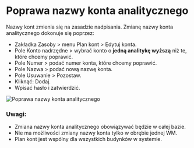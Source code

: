 # Poprawa nazwy konta analitycznego

Nazwy kont zmienia się na zasadzie nadpisania. Zmianę nazwy konta analitycznego dokonuje się poprzez:

- Zakładka Zasoby > menu Plan kont > Edytuj konta.
- Pole Konto nadrzędne > wybrać konto o **jedną analitykę wyższą** niż te, które chcemy poprawić.
- Pole Numer > podać numer konta, które chcemy poprawić.
- Pole Nazwa > podać nową nazwę konta.
- Pole Usuwanie > Pozostaw.
- Kliknąć: Dodaj.
- Wpisać hasło i zatwierdzić.

![Poprawa nazwy konta analitycznego](poprawanazwyanalit.gif)

### Uwagi:

- Zmiana nazwy konta analitycznego obowiązywać będzie w całej bazie.
- Nie ma możliwości zmiany nazwy konta tylko w obrębie jednej WM.
- Plan kont jest wspólny dla wszystkich budynków w systemie.